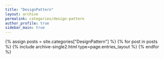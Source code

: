 ```yaml
---
title: "DesignPattern"
layout: archive
permalink: categories/design-pattern
author_profile: true
sidebar_main: true
---
```



{% assign posts = site.categories["DesignPattern"] %}
{% for post in posts %} {% include archive-single2.html type=page.entries_layout %} {% endfor %}